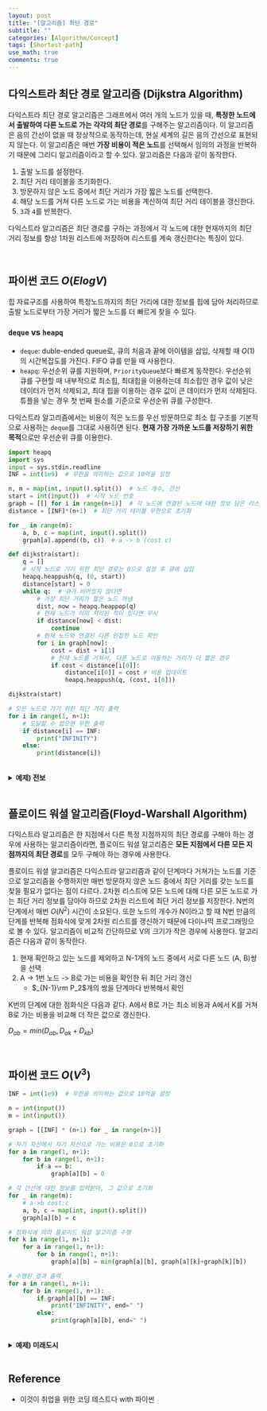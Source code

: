 ```yaml
---
layout: post
title: "[알고리즘] 최단 경로"
subtitle: ""
categories: [Algorithm/Concept]
tags: [Shortest-path]
use_math: true
comments: true
---
```


## 다익스트라 최단 경로 알고리즘 (Dijkstra Algorithm)
다익스트라 최단 경로 알고리즘은 그래프에서 여러 개의 노드가 있을 때, **특정한 노드에서 출발하여 다른 노드로 가는 각각의 최단 경로**를 구해주는 알고리즘이다. 이 알고리즘은 음의 간선이 없을 때 정상적으로 동작하는데, 현실 세계의 길은 음의 간선으로 표현되지 않는다. 이 알고리즘은 매번 **가장 비용이 적은 노드**를 선택해서 임의의 과정을 반복하기 때문에 그리디 알고리즘이라고 할 수 있다. 알고리즘은 다음과 같이 동작한다.

1. 출발 노드를 설정한다.
2. 최단 거리 테이블을 초기화한다.
3. 방문하지 않은 노드 중에서 최단 거리가 가장 짧은 노드를 선택한다.
4. 해당 노드를 거쳐 다른 노드로 가는 비용을 계산하여 최단 거리 테이블을 갱신한다.
5. `3`과 `4`를 반복한다.

다익스트라 알고리즘은 최단 경로를 구하는 과정에서 각 노드에 대한 현재까지의 최단 거리 정보를 항상 1차원 리스트에 저장하며 리스트를 계속 갱신한다는 특징이 있다.

<br>

## 파이썬 코드 $O(ElogV)$

힙 자료구조를 사용하여 특정노드까지의 최단 거리에 대한 정보를 힙에 담아 처리하므로 출발 노드로부터 가장 거리가 짧은 노드를 더 빠르게 찾을 수 있다.

### `deque` vs `heapq`

- `deque`: duble-ended queue로, 큐의 처음과 끝에 아이템을 삽입, 삭제할 때 $O(1)$의 시간복잡도를 가진다. FIFO 큐를 만들 때 사용한다.
- `heapq`: 우선순위 큐를 지원하며, `PriorityQueue`보다 빠르게 동작한다. 우선순위 큐를 구현할 때 내부적으로 최소힙, 최대힙을 이용하는데 최소힙인 경우 값이 낮은 데이터가 먼저 삭제되고, 최대 힙을 이용하는 경우 값이 큰 데이터가 먼저 삭제된다. 튜플을 넣는 경우 첫 번째 원소를 기준으로 우선순위 큐를 구성한다.

다익스트라 알고리즘에서는 비용이 적은 노드를 우선 방문하므로 최소 힙 구조를 기본적으로 사용하는 `deque`를 그대로 사용하면 된다. **현재 가장 가까운 노드를 저장하기 위한 목적**으로만 우선순위 큐를 이용한다.

```python
import heapq
import sys
input = sys.stdin.readline
INF = int(1e9)  # 무한을 의미하는 값으로 10억을 설정

n, m = map(int, input().split())  # 노드 개수, 간선
start = int(input())  # 시작 노드 번호
graph = [[] for i in range(n+1)]  # 각 노드에 연결된 노드에 대한 정보 담은 리스트
distance = [INF]*(n+1)  # 최단 거리 테이블 무한으로 초기화

for _ in range(m):
    a, b, c = map(int, input().split())
    grpah[a].append((b, c))  # a -> b (cost c)

def dijkstra(start):
    q = []
    # 시작 노드로 가기 위한 최단 경로는 0으로 설정 후 큐에 삽입
    heapq.heappush(q, (0, start))
    distance[start] = 0
    while q:  # 큐가 비어있지 않다면
        # 가장 최단 거리가 짧은 노드 꺼냄
        dist, now = heapq.heappop(q)
        # 현재 노드가 이미 처리된 적이 있다면 무시
        if distance[now] < dist:
            continue
        # 현재 노드와 연결된 다른 인접한 노드 확인
        for i in graph[now]:
            cost = dist + i[1]
            # 현재 노드를 거쳐서, 다른 노드로 이동하는 거리가 더 짧은 경우
            if cost < distance[i[0]]:
                distance[i[0]] = cost # 비용 업데이트
                heapq.heappush(q, (cost, i[0]))

dijkstra(start)

# 모든 노드로 가기 위한 최단 거리 출력
for i in range(1, n+1):
    # 도달할 수 없으면 무한 출력
    if distance[i] == INF:
        print("INFINITY")
    else:
        print(distance[i])

```
<br>
<details>
<summary><b>예제) 전보</b></summary>
<div markdown="1">

## 문제
어떤 나라에는 N개의 도시가 있다. 그리고 각 도시는 보내고자 하는 메시지가 있는 경우, 다른 도시로 전보를 보내 해당 메시지를 전송할 수 있다.
하지만 X라는 도시에서 Y라는 도시로 전보를 보내고자 한다면, 도시 X에서 Y로 향하는 통로가 설치되어 있어야 한다. 예를 들어 X에서 Y로 향하는 통로는 있지만, Y에서 X로 향하는 통로가 없다면 Y는 X로 메시지를 보낼 수 없다. 또한 통로를 거쳐 메시지를 보낼 때는 일정 시간이 소요된다.
어느 날 C라는 도시에서 위급 상황이 발생했다. 그래서 최대한 많은 도시로 메시지를 보내고자 한다. 메시지는 도시 C에서 출발하여 각 도시 사이에 설치된 통로를 거쳐, 최대한 많이 퍼져나갈 것이다.
각 도시의 번호와 통로가 설치되어 있는 정보가 주어졌을 때, 도시 C에서 보낸 메시지를 받게 되는 도시의 개수는 총 몇 개이며 도시들이 모두 메시지를 받는 데까지 걸리는 시간은 얼마인지 계산하는 프로그램을 작성하시오.

```python
import heapq
import sys

input = sys.stdin.readline
INF = int(1e9)

n, m, start = map(int, input().split())
graph = [[] for i in range(n+1)]
distance = [INF] * (n+1)

for _ in range(m):
    x, y, z = map(int, input().split())
    graph[x].append((y, z))  # x->y cost:z


def dijkstra(start):
    q = []
    heapq.heappush(q, (0, start))  # q: 대상 리스트
    distance[start] = 0
    while q:
        dist, now = heapq.heappop(q)
        if distance[now] < dist:
            continue
        for i in graph[now]:
            cost = dist + i[1]
            if cost < distance[i[0]]:
                distance[i[0]] = cost
                heapq.heappush(q, (cost, i[0]))


dijkstra(start)

# 도달할 수 있는 노드의 개수
count = 0
# 도달할 수 있는 노드 중에서, 가장 멀리 있는 노드와의 최단 거리
max_distance = 0
for d in distance:
    # 도달할 수 있는 노드인 경우
    if d != INF:
        count += 1
        max_distance = max(max_distance, d)

# 시작 노드 제외 -1
print(count-1, max_distance)
```

</div>
</details>

<br>

## 플로이드 워셜 알고리즘(Floyd-Warshall Algorithm)
다익스트라 알고리즘은 한 지점에서 다른 특정 지점까지의 최단 경로를 구해야 하는 경우에 사용하는 알고리즘이라면, 플로이드 워셜 알고리즘은 **모든 지점에서 다른 모든 지점까지의 최단 경로**를 모두 구해야 하는 경우에 사용한다.

플로이드 워셜 알고리즘은 다익스트라 알고리즘과 같이 단계마다 거쳐가는 노드를 기준으로 알고리즘을 수행하지만 매번 방문하지 않은 노드 중에서 최단 거리를 갖는 노드를 찾을 필요가 없다는 점이 다르다. 2차원 리스트에 모든 노드에 대해 다른 모든 노드로 가는 최단 거리 정보를 담아야 하므로 2차원 리스트에 최단 거리 정보를 저장한다. N번의 단계에서 매번 $O(N^2)$ 시간이 소요된다. 또한 노드의 개수가 N이라고 할 때 N번 만큼의 단계를 반복해 점화식에 맞게 2차원 리스트를 갱신하기 때문에 다이나믹 프로그래밍으로 볼 수 있다. 알고리즘이 비교적 간단하므로 V의 크기가 작은 경우에 사용한다. 알고리즘은 다음과 같이 동작한다.

1. 현재 확인하고 있는 노드를 제외하고 N-1개의 노드 중에서 서로 다른 노드 (A, B)쌍을 선택
2. A -> 1번 노드 -> B로 가는 비용을 확인한 뒤 최단 거리 갱신 
    * $_{N-1}\rm P_2$개의 쌍을 단계마다 반복해서 확인

K번의 단계에 대한 점화식은 다음과 같다. A에서 B로 가는 최소 비용과 A에서 K를 거쳐 B로 가는 비용을 비교해 더 작은 값으로 갱신한다.

$D_{ab} = min(D_{ab}, D_{ak} + D_{kb})$


<br>

## 파이썬 코드 $O(V^3)$

```python
INF = int(1e9)  # 무한을 의미하는 값으로 10억을 설정

n = int(input())
m = int(input())

graph = [[INF] * (n+1) for _ in range(n+1)]

# 자기 자신에서 자기 자신으로 가는 비용은 0으로 초기화
for a in range(1, n+1):
    for b in range(1, n+1):
        if a == b:
            graph[a][b] = 0

# 각 간선에 대한 정보를 입력받아, 그 값으로 초기화
for _ in range(m):
    # a->b cost:c
    a, b, c = map(int, input().split())
    graph[a][b] = c

# 점화식에 따라 플로이드 워셜 알고리즘 수행
for k in range(1, n+1):
    for a in range(1, n+1):
        for b in range(1, n+1):
            graph[a][b] = min(graph[a][b], graph[a][k]+graph[k][b])

# 수행된 결과 출력
for a in range(1, n+1):
    for b in range(1, n+1):
        if graph[a][b] == INF:
            print("INFINITY", end=" ")
        else:
            print(graph[a][b], end=" ")


```

<br>

<details>
<summary><b>예제) 미래도시</b></summary>
<div markdown="1">
## 문제
방문 판매원 A는 많은 회사가 모여 있는 공중 미래 도시에 있다. 공중 미래 도시에는 1번부터 N번까지의 회사가 있는데 특정 회사끼리는 서로 도로를 통해 연결되어 있다.
방문 판매원 A는 현재 1번 회사에 위치해 있으며, X번 회사에 방문해 물건을 판매하고자 한다. 공중 미래 도시에서 특정 회사에 도착하기 위한 방법은 회사끼리 연결되어 있는 도로를 이용하는 방법이 유일하다.
또한 연결된 2개의 회사는 양방향으로 이동할 수 있다. 공중 미래 도시에서의 도로는 마하의 속도로 사람을 이동시켜주기 때문에 특정 회사와 다른 회사가 연결되어 있다면, 정확히 1만큼의 시간으로 이동할 수 있다.
또한 오늘 방문 판매원 A는 기대하던 소개팅에도 참석하고자 한다. 소개팅의 상대는 K번 회사에 존재한다. 방문 판매원 A는 X번 회사에 가서 물건을 판매하기 전에 먼저 소개팅 상대의 회사에 찾아가서 함께 커피를 마실 예정이다.
따라서 방문 판매원 A는 1번 회사에서 출발하여 K번 회사를 방문한 뒤에 X번 회사로 가는 것이 목표다.
이때 방문 판매원 A는 가능한 한 빠르게 이동하고자 한다. 방문 판매원이 회사 사이를 이동하게 되는 최소 시간을 계산하는 프로그램을 작성하시오.

```python
# 플로이드 워셜 알고리즘
# N의 범위가 100 이하이기 때문에 간단한 플로이드 워셜 알고리즘 사용
# 다익스트라 알고리즘을 사용하는 경우 1->K, K->X 두번 실행
INF = int(1e9)

n, m = map(int, input().split())
graph = [[INF] * (n+1) for _ in range(n+1)]

# 본인->본인 cost: 0
for a in range(1, n+1):
    for b in range(1, n+1):
        if a == b:
            graph[a][b] = 0

for _ in range(m):
    a, b = map(int, input().split())
    graph[a][b] = 1
    graph[b][a] = 1  # cost = 1

x, k = map(int, input().split())

for k in range(1, n+1):
    for a in range(1, n+1):
        for b in range(1, n+1):
            graph[a][b] = min(graph[a][b], graph[a][k]+graph[k][b])

distance = graph[1][k] + graph[k][x]

if distance == INF:
    print("-1")
else:
    print(distance)
```

</div>
</details>

<br>

## Reference

- 이것이 취업을 위한 코딩 테스트다 with 파이썬
